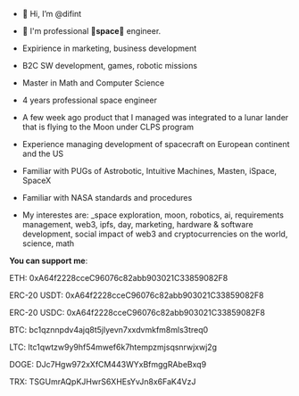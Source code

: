 - 👋 Hi, I’m @difint
- 👀 I'm professional 🚀**space**🚀 engineer. 

- Expirience in marketing, business development
- B2C SW development, games, robotic missions
- Master in Math and Computer Science 
- 4 years professional space engineer
- A few week ago product that I managed was integrated to a lunar lander that is flying to the Moon under CLPS program
- Experience managing development of spacecraft on European continent and the US
- Familiar with PUGs of Astrobotic, Intuitive Machines, Masten, iSpace, SpaceX
- Familiar with NASA standards and procedures

- My interestes are: _space exploration, moon, robotics, ai, requirements management, web3, ipfs, day, marketing, hardware & software development, social impact of web3 and cryptocurrencies on the world, science, math


**You can support me**:

ETH: 0xA64f2228cceC96076c82abb903021C33859082F8

ERC-20 USDT: 0xA64f2228cceC96076c82abb903021C33859082F8

ERC-20 USDC: 0xA64f2228cceC96076c82abb903021C33859082F8

BTC: bc1qznnpdv4ajq8t5jlyevn7xxdvmkfm8mls3treq0

LTC: ltc1qwtzw9y9hf54mwef6k7htempzmjsqsnrwjxwj2g

DOGE: DJc7Hgw972xXfCM443WYxBfmggRAbeBxq9

TRX: TSGUmrAQpKJHwrS6XHEsYvJn8x6FaK4VzJ
